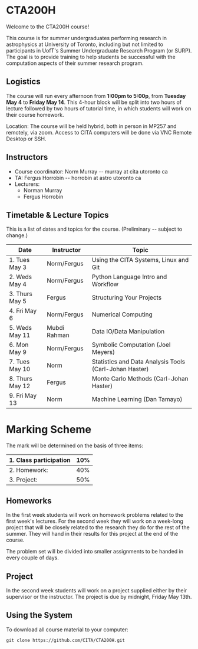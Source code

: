 # CTA200H

Welcome to the CTA200H course!

This course is for summer undergraduates performing research in astrophysics at University of Toronto, including but not limited to participants in UofT's Summer Undergraduate Research Program (or SURP). The goal is to provide training to help students be successful with the computation aspects of their summer research program.

## Logistics

The course will run every afternoon from **1:00pm to 5:00p**, from **Tuesday May 4** to **Friday May 14**.
This 4-hour block will be split into two hours of lecture followed by two hours of tutorial time, in which students will work on their course homework.

Location: The course will be held hybrid, both in person in MP257 and remotely, via zoom. Access to CITA computers will be done via VNC Remote Desktop or SSH.

## Instructors

* Course coordinator: Norm Murray -- murray at cita utoronto ca
* TA: Fergus Horrobin -- horrobin at astro utoronto ca
* Lecturers:
    * Norman Murray
    * Fergus Horrobin

## Timetable & Lecture Topics

This is a list of dates and topics for the course. (Preliminary -- subject to change.) 

| Date | Instructor | Topic |
| ---- | ---------- | ----- |
| 1. Tues May 3 | Norm/Fergus | Using the CITA Systems, Linux and Git |
| 2. Weds May 4	| Norm/Fergus | Python Language Intro and Workflow |
| 3. Thurs May 5 |	Fergus | Structuring Your Projects |
| 4. Fri May 6 | Norm/Fergus | Numerical Computing |
| 5. Weds May 11 |	Mubdi Rahman | Data IO/Data Manipulation |
| 6. Mon May 9 | Norm/Fergus | Symbolic Computation (Joel Meyers) |
| 7. Tues May 10 | Norm | Statistics and Data Analysis Tools (Carl-Johan Haster) |
| 8. Thurs May 12| Fergus | Monte Carlo Methods (Carl-Johan Haster) |
| 9. Fri May 13| Norm | Machine Learning (Dan Tamayo) |


# Marking Scheme

The mark will be determined on the basis of three items:

|1. Class participation | 10%   |
| --------------------- | ----- |
|2. Homework:           |40%    |
|3. Project:            |50%    |

## Homeworks

In the first week students will work on homework problems related to the first week's lectures.  For the second week they will work on a week-long project that will be closely related to the research they do for the rest of the summer.  They will hand in their results for this project at the end of the course.

The problem set will be divided into smaller assignments to be handed in every couple of days. 

## Project
In the second week students will work on a project supplied either by their supervisor or the instructor. The project is due by midnight, Friday May 13th.

## Using the System

To download all course material to your computer:

`git clone https://github.com/CITA/CTA200H.git`
